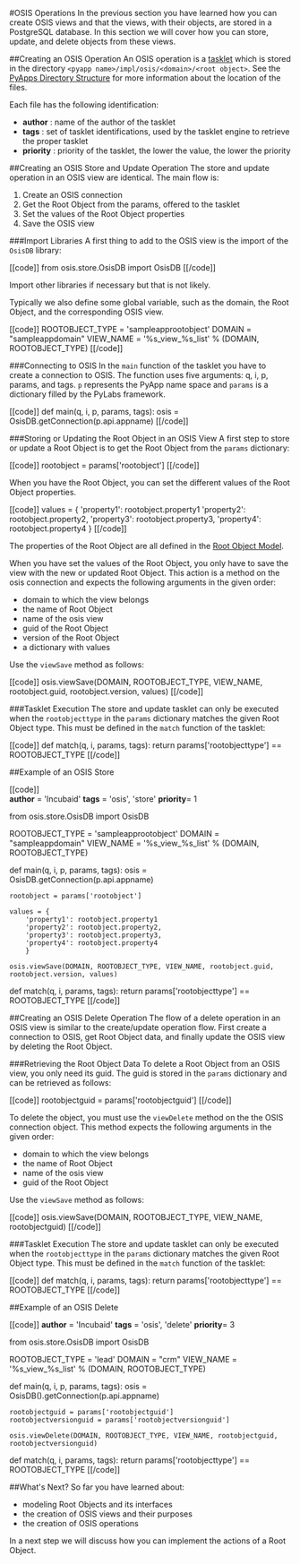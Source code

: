 #OSIS Operations
In the previous section you have learned how you can create OSIS views and that the views, with their objects, are stored in a PostgreSQL database.
In this section we will cover how you can store, update, and delete objects from these views.


##Creating an OSIS Operation
An OSIS operation is a [tasklet](http://confluence.incubaid.com/display/PYLABS/3.2+Tasklets) which is stored in the directory `<pyapp name>/impl/osis/<domain>/<root object>`. See the [PyApps Directory Structure](/sampleapp/#/doc/SampleApp) for more information about the location of the files.

Each file has the following identification:

* __author__ : name of the author of the tasklet
* __tags__ : set of tasklet identifications, used by the tasklet engine to retrieve the proper tasklet
* __priority__ : priority of the tasklet, the lower the value, the lower the priority


##Creating an OSIS Store and Update Operation
The store and update operation in an OSIS view are identical. The main flow is:

1. Create an OSIS connection
2. Get the Root Object from the params, offered to the tasklet
3. Set the values of the Root Object properties
4. Save the OSIS view


###Import Libraries
A first thing to add to the OSIS view is the import of the `OsisDB` library:

[[code]]
from osis.store.OsisDB import OsisDB
[[/code]]

Import other libraries if necessary but that is not likely.

Typically we also define some global variable, such as the domain, the Root Object, and the corresponding OSIS view.

[[code]]
ROOTOBJECT_TYPE = 'sampleapprootobject'
DOMAIN = "sampleappdomain"
VIEW_NAME = '%s_view_%s_list' % (DOMAIN, ROOTOBJECT_TYPE)
[[/code]]


###Connecting to OSIS
In the `main` function of the tasklet you have to create a connection to OSIS. The function uses five arguments: q, i, p, params, and tags. `p` represents the PyApp name space and `params` is a dictionary filled by the PyLabs framework. 

[[code]]
def main(q, i, p, params, tags):
    osis = OsisDB.getConnection(p.api.appname)
[[/code]]    


###Storing or Updating the Root Object in an OSIS View
A first step to store or update a Root Object is to get the Root Object from the `params` dictionary:

[[code]]
rootobject = params['rootobject']
[[/code]]

When you have the Root Object, you can set the different values of the Root Object properties.

[[code]]
values = {
    'property1': rootobject.property1
    'property2': rootobject.property2,
    'property3': rootobject.property3,
    'property4': rootobject.property4
    }
[[/code]]    

The properties of the Root Object are all defined in the [Root Object Model](/sampleapp/#/doc/Modeling).

When you have set the values of the Root Object, you only have to save the view with the new or updated Root Object. This action is a method on the osis connection and expects the following arguments in the given order:

* domain to which the view belongs
* the name of Root Object
* name of the osis view
* guid of the Root Object
* version of the Root Object
* a dictionary with values

Use the `viewSave` method as follows:

[[code]]
osis.viewSave(DOMAIN, ROOTOBJECT_TYPE, VIEW_NAME, rootobject.guid, rootobject.version, values)
[[/code]]


###Tasklet Execution
The store and update tasklet can only be executed when the `rootobjecttype` in the `params` dictionary matches the given Root Object type. This must be defined in the `match` function of the tasklet:

[[code]]
def match(q, i, params, tags):
    return params['rootobjecttype'] == ROOTOBJECT_TYPE
[[/code]]    


##Example of an OSIS Store

[[code]]    
__author__ = 'Incubaid'
__tags__ = 'osis', 'store'
__priority__= 1

from osis.store.OsisDB import OsisDB

ROOTOBJECT_TYPE = 'sampleapprootobject'
DOMAIN = "sampleappdomain"
VIEW_NAME = '%s_view_%s_list' % (DOMAIN, ROOTOBJECT_TYPE)

def main(q, i, p, params, tags):
    osis = OsisDB.getConnection(p.api.appname)

    rootobject = params['rootobject']

    values = {
        'property1': rootobject.property1
        'property2': rootobject.property2,
        'property3': rootobject.property3,
        'property4': rootobject.property4
        }

    osis.viewSave(DOMAIN, ROOTOBJECT_TYPE, VIEW_NAME, rootobject.guid, rootobject.version, values)

def match(q, i, params, tags):
    return params['rootobjecttype'] == ROOTOBJECT_TYPE
[[/code]]    


##Creating an OSIS Delete Operation
The flow of a delete operation in an OSIS view is similar to the create/update operation flow. First create a connection to OSIS, get Root Object data, and finally update the OSIS view by deleting the Root Object.


###Retrieving the Root Object Data
To delete a Root Object from an OSIS view, you only need its guid. The guid is stored in the `params` dictionary and can be retrieved as follows:

[[code]]
rootobjectguid = params['rootobjectguid']
[[/code]]

To delete the object, you must use the `viewDelete` method on the the OSIS connection object. This method expects the following arguments in the given order:

* domain to which the view belongs
* the name of Root Object
* name of the osis view
* guid of the Root Object

Use the `viewSave` method as follows:

[[code]]
osis.viewSave(DOMAIN, ROOTOBJECT_TYPE, VIEW_NAME, rootobjectguid)
[[/code]]


###Tasklet Execution
The store and update tasklet can only be executed when the `rootobjecttype` in the `params` dictionary matches the given Root Object type. This must be defined in the `match` function of the tasklet:

[[code]]
def match(q, i, params, tags):
    return params['rootobjecttype'] == ROOTOBJECT_TYPE
[[/code]]    


##Example of an OSIS Delete

[[code]]
__author__ = 'Incubaid'
__tags__ = 'osis', 'delete'
__priority__= 3

from osis.store.OsisDB import OsisDB

ROOTOBJECT_TYPE = 'lead'
DOMAIN = "crm"
VIEW_NAME = '%s_view_%s_list' % (DOMAIN, ROOTOBJECT_TYPE)

def main(q, i, p, params, tags):
    osis = OsisDB().getConnection(p.api.appname)

    rootobjectguid = params['rootobjectguid']
    rootobjectversionguid = params['rootobjectversionguid']

    osis.viewDelete(DOMAIN, ROOTOBJECT_TYPE, VIEW_NAME, rootobjectguid, rootobjectversionguid)

def match(q, i, params, tags):
    return params['rootobjecttype'] == ROOTOBJECT_TYPE
[[/code]]    


##What's Next?
So far you have learned about: 

* modeling Root Objects and its interfaces
* the creation of OSIS views and their purposes
* the creation of OSIS operations

In a next step we will discuss how you can implement the actions of a Root Object. 
